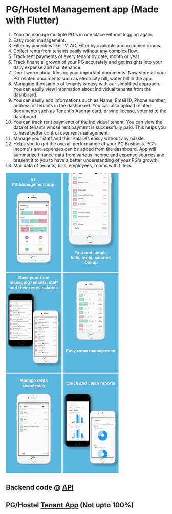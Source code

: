 # PG/Hostel Management app (Made with Flutter)

1. You can manage multiple PG's in one place without logging again. 
2. Easy room management.
3. Filter by amenities like TV, AC. Filter by available and occupied rooms.
4. Collect rents from tenants easily without any complex flow. 
5. Track rent payments of every tenant by date, month or year. 
6. Track financial growth of your PG accurately and get insights into your daily expense and maintenance.
7. Don't worry about loosing your important documents. Now store all your PG related documents such as electricity bill, water bill in the app.
8. Managing thousand's of tenants is easy with our simplified approach. You can easily view information about individual tenants from the dashboard. 
9. You can easily add informations such as Name, Email ID, Phone number, address of tenants in the dashboard. You can also upload related documents such as Tenant's Aadhar card, driving license, voter id to the dashboard.
10. You can track rent payments of the individual tenant. You can view the data of tenants whose rent payment is successfully paid. This helps you to have better control over rent management.
11. Manage your staff and their salaries easily without any hassle. 
12. Helps you to get the overall performance of your PG Business. PG's income's and expenses can be added from the dashboard. App will summarize finance data from various income and expense sources and present it to you to have a better understanding of your PG's growth.
13. Mail data of tenants, bills, employees, rooms with filters.


![Alt Text](https://raw.githubusercontent.com/sairahul1526/pgworld/master/screenshots/1.webp?raw=true)
![Alt Text](https://raw.githubusercontent.com/sairahul1526/pgworld/master/screenshots/2.webp?raw=true)
![Alt Text](https://raw.githubusercontent.com/sairahul1526/pgworld/master/screenshots/3.webp?raw=true)
![Alt Text](https://raw.githubusercontent.com/sairahul1526/pgworld/master/screenshots/4.webp?raw=true)
![Alt Text](https://raw.githubusercontent.com/sairahul1526/pgworld/master/screenshots/5.webp?raw=true)
![Alt Text](https://raw.githubusercontent.com/sairahul1526/pgworld/master/screenshots/6.webp?raw=true)

## Backend code @ [API](https://github.com/sairahul1526/pgworld-api)
## PG/Hostel [Tenant App](https://github.com/sairahul1526/pgworldtenant) (Not upto 100%)

